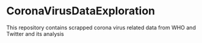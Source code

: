 # CoronaVirusDataExploration
This repository contains scrapped corona virus related data from WHO and Twitter and its analysis
